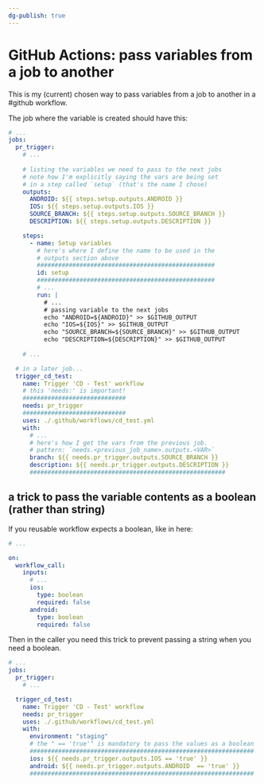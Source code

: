 ```yaml
---
dg-publish: true
---
```

# GitHub Actions: pass variables from a job to another

This is my (current) chosen way to pass variables from a job to another in a #github workflow.

The job where the variable is created should have this:

```yaml
# ...
jobs:
  pr_trigger:
    # ...
    
    # listing the variables we need to pass to the next jobs
    # note how I'm explicitly saying the vars are being set
    # in a step called `setup` (that's the name I chose)
    outputs:
      ANDROID: ${{ steps.setup.outputs.ANDROID }}
      IOS: ${{ steps.setup.outputs.IOS }}
      SOURCE_BRANCH: ${{ steps.setup.outputs.SOURCE_BRANCH }}
      DESCRIPTION: ${{ steps.setup.outputs.DESCRIPTION }}

    steps:
      - name: Setup variables
        # here's where I define the name to be used in the 
        # outputs section above
        ##################################################
        id: setup
        ##################################################
        # ...
        run: |
          # ...
          # passing variable to the next jobs
          echo "ANDROID=${ANDROID}" >> $GITHUB_OUTPUT
          echo "IOS=${IOS}" >> $GITHUB_OUTPUT
          echo "SOURCE_BRANCH=${SOURCE_BRANCH}" >> $GITHUB_OUTPUT
          echo "DESCRIPTION=${DESCRIPTION}" >> $GITHUB_OUTPUT
          
    # ...

  # in a later job...
  trigger_cd_test:
    name: Trigger 'CD - Test' workflow
    # this 'needs:' is important!
    #############################
    needs: pr_trigger
    #############################
    uses: ./.github/workflows/cd_test.yml
    with:
      # ...
      # here's how I get the vars from the previous job.
      # pattern: `needs.<previous_job_name>.outputs.<VAR>`
      branch: ${{ needs.pr_trigger.outputs.SOURCE_BRANCH }}
      description: ${{ needs.pr_trigger.outputs.DESCRIPTION }}
      #######################################################
```

## a trick to pass the variable contents as a boolean (rather than string)

If you reusable workflow expects a boolean, like in here:

```yaml
# ...

on:
  workflow_call:
    inputs:
      # ...
      ios:
        type: boolean
        required: false
      android:
        type: boolean
        required: false
```

Then in the caller you need this trick to prevent passing a string when you need a boolean.

```yaml
# ...
jobs:
  pr_trigger:
    # ...

  trigger_cd_test:
    name: Trigger 'CD - Test' workflow
    needs: pr_trigger
    uses: ./.github/workflows/cd_test.yml
    with:
      environment: "staging"
      # the " == 'true'" is mandatory to pass the values as a boolean
      ###############################################################
      ios: ${{ needs.pr_trigger.outputs.IOS == 'true' }}
      android: ${{ needs.pr_trigger.outputs.ANDROID  == 'true' }}
      ###############################################################
```
